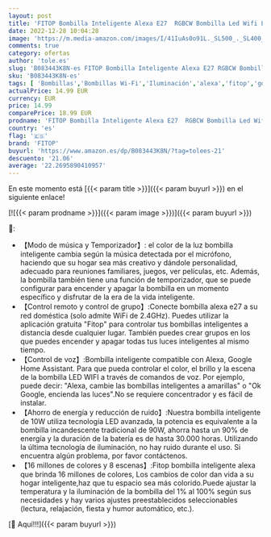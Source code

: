 ```yaml
---
layout: post
title: 'FITOP Bombilla Inteligente Alexa E27  RGBCW Bombilla Led Wifi Lámpara 9W Equivalente 80W  Compatible con Alexa Google Home Siri  2700-6500K Luz Inteligente Bombilla  2 Paquete'
date: 2022-12-28 10:04:28
image: 'https://m.media-amazon.com/images/I/41IuAs0o91L._SL500_._SL400_.jpg'
comments: true
category: ofertas
author: 'tole.es'
slug: 'B083443K8N-es FITOP Bombilla Inteligente Alexa E27 RGBCW Bombilla Led...'
sku: 'B083443K8N-es'
tags: [ 'Bombillas','Bombillas Wi-Fi','Iluminación','alexa','fitop','google','home','🇪🇸', ]
actualPrice: 14.99 EUR
currency: EUR
price: 14.99
comparePrice: 18.99 EUR
prodname: 'FITOP Bombilla Inteligente Alexa E27  RGBCW Bombilla Led Wifi Lámpara 9W Equivalente 80W  Compatible con Alexa Google Home Siri  2700-6500K Luz Inteligente Bombilla  2 Paquete'
country: 'es'
flag: '🇪🇸'
brand: 'FITOP'
buyurl: 'https://www.amazon.es/dp/B083443K8N/?tag=tolees-21'
descuento: '21.06'
average: '22.2695890410957'
---
```


En este momento está [{{< param title >}}]({{< param buyurl >}}) en el siguiente enlace!

[![{{< param prodname >}}]({{< param image >}})]({{< param buyurl >}})

🔎:

- 【Modo de música y Temporizador】: el color de la luz bombilla inteligente cambia según la música detectada por el micrófono, haciendo que su hogar sea más creativo y dándole personalidad, adecuado para reuniones familiares, juegos, ver películas, etc. Además, la bombilla también tiene una función de temporizador, que se puede configurar para encender y apagar la bombilla en un momento específico y disfrutar de la era de la vida inteligente.
- 【Control remoto y control de grupo】:Conecte bombilla alexa e27 a su red doméstica (solo admite WiFi de 2.4GHz). Puedes utilizar la aplicación gratuita "Fitop" para controlar tus bombillas inteligentes a distancia desde cualquier lugar. También puedes crear grupos en los que puedes encender y apagar todas tus luces inteligentes al mismo tiempo.
- 【Control de voz】:Bombilla inteligente compatible con Alexa, Google Home Assistant. Para que pueda controlar el color, el brillo y la escena de la bombilla LED WIFI a través de comandos de voz. Por ejemplo, puede decir: "Alexa, cambie las bombillas inteligentes a amarillas" o "Ok Google, encienda las luces".No se requiere concentrador y es fácil de instalar.
- 【Ahorro de energía y reducción de ruido】:Nuestra bombilla inteligente de 10W utiliza tecnología LED avanzada, la potencia es equivalente a la bombilla incandescente tradicional de 90W, ahorra hasta un 90% de energía y la duración de la batería es de hasta 30.000 horas. Utilizando la última tecnología de iluminación, no hay ruido durante el uso. Si encuentra algún problema, por favor contáctenos.
- 【16 millones de colores y 8 escenas】:Fitop bombilla inteligente alexa que brinda 16 millones de colores, Los cambios de color dan vida a su hogar inteligente,haz que tu espacio sea más colorido.Puede ajustar la temperatura y la iluminación de la bombilla del 1% al 100% según sus necesidades y hay varios ajustes preestablecidos seleccionables (lectura, relajación, fiesta y humor automático, etc.).

[🛒 Aquí!!!]({{< param buyurl >}})
